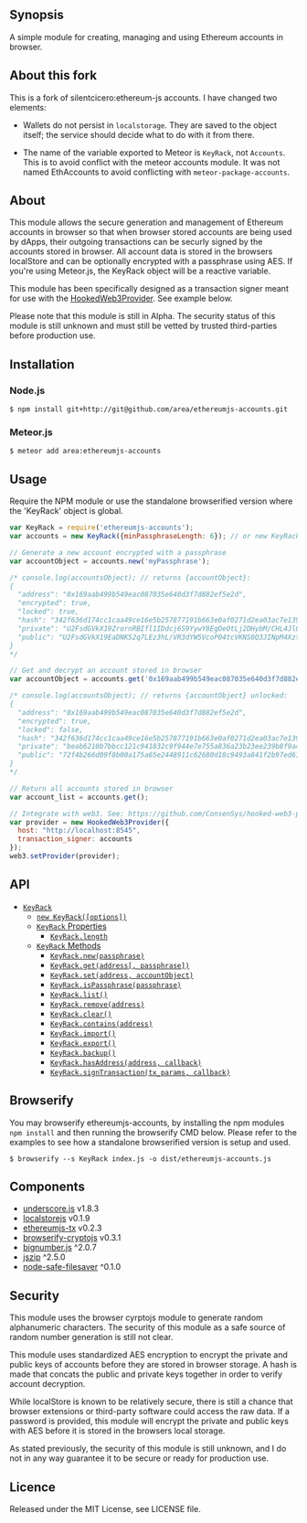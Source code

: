## Synopsis

A simple module for creating, managing and using Ethereum accounts in browser.

## About this fork

This is a fork of silentcicero:ethereum-js accounts. I have changed two elements:

* Wallets do not persist in `localstorage`. They are saved to the object itself; the service should decide what to do with it from there.

* The name of the variable exported to Meteor is `KeyRack`, not `Accounts`. This is to avoid conflict with the meteor accounts module. It was not named EthAccounts to avoid conflicting with `meteor-package-accounts`.

## About

This module allows the secure generation and management of Ethereum accounts in browser so that when browser stored accounts are being used by dApps, their outgoing transactions can be securly signed by the accounts stored in browser. All account data is stored in the browsers localStore and can be optionally encrypted with a passphrase using AES. If you're using Meteor.js, the KeyRack object will be a reactive variable.

This module has been specifically designed as a transaction signer meant for use with the [HookedWeb3Provider](https://github.com/ConsenSys/hooked-web3-provider). See example below.

Please note that this module is still in Alpha. The security status of this module is still unknown and must still be vetted by trusted third-parties before production use.

## Installation

### Node.js

```
$ npm install git+http://git@github.com/area/ethereumjs-accounts.git
```

### Meteor.js

```
$ meteor add area:ethereumjs-accounts
```

## Usage

Require the NPM module or use the standalone browserified version where the 'KeyRack' object is global.

```javascript
var KeyRack = require('ethereumjs-accounts');
var accounts = new KeyRack({minPassphraseLength: 6}); // or new KeyRack(..) if using dist.

// Generate a new account encrypted with a passphrase
var accountObject = accounts.new('myPassphrase');

/* console.log(accountsObject); // returns {accountObject}:
{
  "address": "0x169aab499b549eac087035e640d3f7d882ef5e2d",
  "encrypted": true,
  "locked": true,
  "hash": "342f636d174cc1caa49ce16e5b257877191b663e0af0271d2ea03ac7e139317d",
  "private": "U2FsdGVkX19ZrornRBIfl1IDdcj6S9YywY8EgOeOtLj2DHybM/CHL4Jl0jcwjT+36kDnjj+qEfUBu6J1mGQF/fNcD/TsAUgGUTEUEOsP1CKDvNHfLmWLIfxqnYHhHsG5",
  "public": "U2FsdGVkX19EaDNK52q7LEz3hL/VR3dYW5VcoP04tcVKNS0Q3JINpM4XzttRJCBtq4g22hNDrOR8RWyHuh3nPo0pRSe9r5AUfEiCLaMBAhI16kf2KqCA8ah4brkya9ZLECdIl0HDTMYfDASBnyNXd87qodt46U0vdRT3PppK+9hsyqP8yqm9kFcWqMHktqubBE937LIU0W22Rfw6cJRwIw=="
}
*/

// Get and decrypt an account stored in browser
var accountObject = accounts.get('0x169aab499b549eac087035e640d3f7d882ef5e2d', 'myPassphrase');

/* console.log(accountsObject); // returns {accountObject} unlocked:
{
  "address": "0x169aab499b549eac087035e640d3f7d882ef5e2d",
  "encrypted": true,
  "locked": false,
  "hash": "342f636d174cc1caa49ce16e5b257877191b663e0af0271d2ea03ac7e139317d",
  "private": "beab6210b7bbcc121c941832c9f944e7e755a836a23b23ee239b8f9a495c95f3",
  "public": "72f4b266d09f8b00a175a65e2448911c62680d18c9493a841f2b97ed61c187dad658a77ae9fdc61012a7064fdce0d2952cd0bdd04e00bc812e71efd8e0bc7e1e"
}
*/

// Return all accounts stored in browser
var account_list = accounts.get();

// Integrate with web3. See: https://github.com/ConsenSys/hooked-web3-provider
var provider = new HookedWeb3Provider({
  host: "http://localhost:8545",
  transaction_signer: accounts
});
web3.setProvider(provider);

```

## API

- [`KeyRack`](#accounts)
    - [`new KeyRack([options])`](#new-accounts)
    - [`KeyRack` Properties](#accounts-properties)
        - [`KeyRack.length`](#property-length)
    - [`KeyRack` Methods](#accounts-methods)
        - [`KeyRack.new(passphrase)`](#method-new)
        - [`KeyRack.get(address[, passphrase])`](#method-get)
        - [`KeyRack.set(address, accountObject)`](#method-set)
        - [`KeyRack.isPassphrase(passphrase)`](#method-isPassphrase)
        - [`KeyRack.list()`](#method-list)
        - [`KeyRack.remove(address)`](#method-remove)
        - [`KeyRack.clear()`](#method-clear)
        - [`KeyRack.contains(address)`](#method-clear)
        - [`KeyRack.import()`](#method-import)
        - [`KeyRack.export()`](#method-export)
        - [`KeyRack.backup()`](#method-backup)
        - [`KeyRack.hasAddress(address, callback)`](#hasAddress)
        - [`KeyRack.signTransaction(tx_params, callback)`](#signTransaction)

## Browserify

You may browserify ethereumjs-accounts, by installing the npm modules `npm install` and then running the browserify CMD below. Please refer to the examples to see how a standalone browserified version is setup and used.

```
$ browserify --s KeyRack index.js -o dist/ethereumjs-accounts.js
```

## Components

* [underscore.js](http://underscorejs.org) v1.8.3
* [localstorejs](https://github.com/SilentCicero/LocalStore)  v0.1.9
* [ethereumjs-tx](https://github.com/ethereum/ethereumjs-tx) v0.2.3
* [browserify-cryptojs](https://github.com/fahad19/crypto-js/) v0.3.1
* [bignumber.js](https://github.com/MikeMcl/bignumber.js/) ^2.0.7
* [jszip](https://stuk.github.io/jszip/) ^2.5.0
* [node-safe-filesaver](https://github.com/domderen/FileSaver.js) ^0.1.0

## Security

This module uses the browser cyrptojs module to generate random alphanumeric characters. The security of this module as a safe source of random number generation is still not clear.

This module uses standardized AES encryption to encrypt the private and public keys of accounts before they are stored in browser storage. A hash is made that concats the public and private keys together in order to verify account decryption.

While localStore is known to be relatively secure, there is still a chance that browser extensions or third-party software could access the raw data. If a password is provided, this module will encrypt the private and public keys with AES before it is stored in the browsers local storage.

As stated previously, the security of this module is still unknown, and I do not in any way guarantee it to be secure or ready for production use.

## Licence

Released under the MIT License, see LICENSE file.
